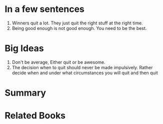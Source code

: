 # In a few sentences
1. Winners quit a lot. They just quit the right stuff at the right time.
2. Being good enough is not good enough. You need to be the best.

# Big Ideas
1. Don't be average, Either quit or be awesome.
2. The decision when to quit should never be made impulsively. Rather decide when and under what circumstances you will quit and then quit 

# Summary


# Related Books

